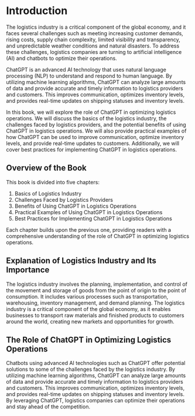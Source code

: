 Introduction
============

The logistics industry is a critical component of the global economy, and it faces several challenges such as meeting increasing customer demands, rising costs, supply chain complexity, limited visibility and transparency, and unpredictable weather conditions and natural disasters. To address these challenges, logistics companies are turning to artificial intelligence (AI) and chatbots to optimize their operations.

ChatGPT is an advanced AI technology that uses natural language processing (NLP) to understand and respond to human language. By utilizing machine learning algorithms, ChatGPT can analyze large amounts of data and provide accurate and timely information to logistics providers and customers. This improves communication, optimizes inventory levels, and provides real-time updates on shipping statuses and inventory levels.

In this book, we will explore the role of ChatGPT in optimizing logistics operations. We will discuss the basics of the logistics industry, the challenges faced by logistics providers, and the potential benefits of using ChatGPT in logistics operations. We will also provide practical examples of how ChatGPT can be used to improve communication, optimize inventory levels, and provide real-time updates to customers. Additionally, we will cover best practices for implementing ChatGPT in logistics operations.

Overview of the Book
--------------------

This book is divided into five chapters:

1. Basics of Logistics Industry
2. Challenges Faced by Logistics Providers
3. Benefits of Using ChatGPT in Logistics Operations
4. Practical Examples of Using ChatGPT in Logistics Operations
5. Best Practices for Implementing ChatGPT in Logistics Operations

Each chapter builds upon the previous one, providing readers with a comprehensive understanding of the role of ChatGPT in optimizing logistics operations.

Explanation of Logistics Industry and Its Importance
----------------------------------------------------

The logistics industry involves the planning, implementation, and control of the movement and storage of goods from the point of origin to the point of consumption. It includes various processes such as transportation, warehousing, inventory management, and demand planning. The logistics industry is a critical component of the global economy, as it enables businesses to transport raw materials and finished products to customers around the world, creating new markets and opportunities for growth.

The Role of ChatGPT in Optimizing Logistics Operations
------------------------------------------------------

Chatbots using advanced AI technologies such as ChatGPT offer potential solutions to some of the challenges faced by the logistics industry. By utilizing machine learning algorithms, ChatGPT can analyze large amounts of data and provide accurate and timely information to logistics providers and customers. This improves communication, optimizes inventory levels, and provides real-time updates on shipping statuses and inventory levels. By leveraging ChatGPT, logistics companies can optimize their operations and stay ahead of the competition.
